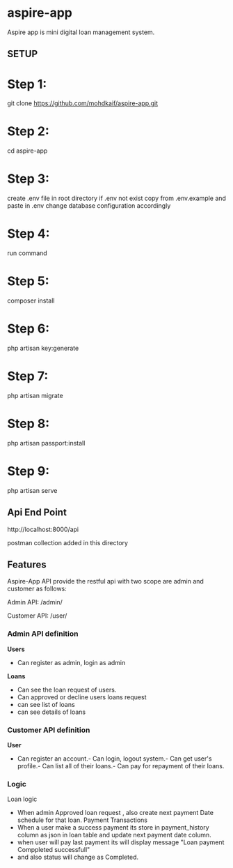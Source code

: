 # aspire-app
Aspire app is mini digital loan management system.
## SETUP

# Step 1:
git clone https://github.com/mohdkaif/aspire-app.git

# Step 2:
cd aspire-app


# Step 3:
create .env file in root directory if .env not exist 
copy from .env.example and paste in .env
change database configuration accordingly

# Step 4:
 run command 
# Step 5:
 composer install
# Step 6:
 php artisan key:generate
# Step 7:
 php artisan migrate
# Step 8:
 php artisan passport:install
# Step 9:
 php artisan serve

 ## Api End Point

 http://localhost:8000/api

 postman collection added in this directory

 ## Features

Aspire-App  API provide the restful api with two scope are admin and customer as follows:

Admin API: /admin/

Customer API: /user/

### Admin API definition
**Users**
- Can register as admin, login as admin

**Loans**
- Can see the loan request of users.
- Can approved or decline users loans request
- can see list of loans
- can see details of loans

### Customer  API definition
**User**
- Can register an account.- Can login, logout system.- Can get user's profile.- Can list all of their loans.- Can pay for repayment of their loans.
### Logic
Loan  logic
- When admin Approved loan request , also create next payment Date schedule for that loan.
Payment Transactions
- When a user make a success payment its store in payment_history column as json in loan table and update next payment date column.
- when user will pay last payment its will display message "Loan payment Comppleted successfull"
- and also status will change as Completed. 
